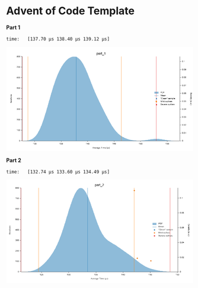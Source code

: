 # Advent of Code Template

**Part 1**

```
time:   [137.70 µs 138.40 µs 139.12 µs]
```

![](img/part_1.png)

**Part 2**

```
time:   [132.74 µs 133.60 µs 134.49 µs]
```

![](img/part_2.png)

